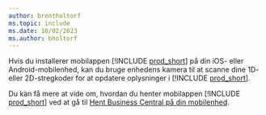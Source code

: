 ```yaml
---
author: brentholtorf
ms.topic: include
ms.date: 10/02/2023
ms.author: bholtorf
---
```


Hvis du installerer mobilappen [!INCLUDE [prod_short](prod_short.md)] på din iOS- eller Android-mobilenhed, kan du bruge enhedens kamera til at scanne dine 1D- eller 2D-stregkoder for at opdatere oplysninger i [!INCLUDE [prod_short](prod_short.md)]. 

Du kan få mere at vide om, hvordan du henter mobilappen [!INCLUDE [prod_short](prod_short.md)] ved at gå til [Hent Business Central på din mobilenhed](../install-mobile-app.md).